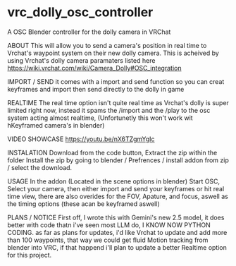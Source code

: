 # vrc_dolly_osc_controller
A OSC Blender controller for the dolly camera in VRChat

ABOUT
This will allow you to send a camera's position in real time to Vrchat's waypoint system on their new dolly camera.
This is acheived by using Vrchat's dolly camera paramaters listed here https://wiki.vrchat.com/wiki/Camera_Dolly#OSC_integration

IMPORT / SEND
it comes with a import and send function so you can creat keyframes and import then send directly to the dolly in game

REALTIME 
The real time option isn't quite real time as Vrchat's dolly is super limited right now, instead it spams the /import and the /play to the osc system 
acting almost realtime, (Unfortunetly this won't work wit hKeyframed camera's in blender)

VIDEO SHOWCASE
https://youtu.be/nX6TZgmYgIc



INSTALATION
Download from the code button, Extract the zip within the folder Install the zip by going to blender / Prefrences / install addon from zip / select the download.


USAGE
In the addon (Located in the scene options in blender) Start OSC, Select your camera, then either import and send your keyframes or hit real time view, there are also overides for the 
FOV, Apature, and focus, aswell as the timing options (these acan be keyframed aswell)


PLANS / NOTICE
First off, I wrote this with Gemini's new 2.5 model, it does better with code thatn i've seen most LLM do, I KNOW NOW PYTHON CODING. as far as plans for updates, i'd like Vrchat to update and add more than 100 waypoints, that way we could get fluid
Motion tracking from blender into VRC, if that happend i'll plan to update a better Realtime option for this project.
